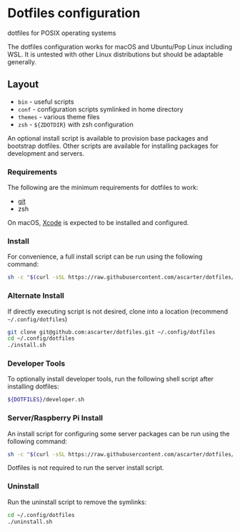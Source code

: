 # Dotfiles configuration

dotfiles for POSIX operating systems

The dotfiles configuration works for macOS and Ubuntu/Pop Linux including WSL. It is untested with other Linux distributions but should be adaptable generally.

## Layout

* `bin` - useful scripts
* `conf` - configuration scripts symlinked in home directory
* `themes` - various theme files
* `zsh` - `${ZDOTDIR}` with zsh configuration

An optional install script is available to provision base packages and bootstrap dotfiles. Other scripts are available for installing packages for development and servers.

### Requirements

The following are the minimum requirements for dotfiles to work:

* [git](https://git-scm.com/download/linux)
* zsh

On macOS, [Xcode](https://itunes.apple.com/us/app/xcode/id497799835?mt=12) is expected to be installed and configured.

### Install

For convenience, a full install script can be run using the following command:

```sh
sh -c "$(curl -sSL https://raw.githubusercontent.com/ascarter/dotfiles/main/install.sh)"
```

### Alternate Install

If directly executing script is not desired, clone into a location (recommend `~/.config/dotfiles`)

```sh
git clone git@github.com:ascarter/dotfiles.git ~/.config/dotfiles
cd ~/.config/dotfiles
./install.sh
```

### Developer Tools

To optionally install developer tools, run the following shell script after installing dotfiles:

```sh
${DOTFILES}/developer.sh
```

### Server/Raspberry Pi Install

An install script for configuring some server packages can be run using the following command:

```sh
sh -c "$(curl -sSL https://raw.githubusercontent.com/ascarter/dotfiles/main/server.sh)"
```

Dotfiles is not required to run the server install script.

### Uninstall

Run the uninstall script to remove the symlinks:

```sh
cd ~/.config/dotfiles
./uninstall.sh
```
